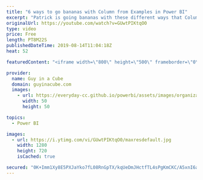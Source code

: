 ```yaml
---
title: "6 ways to go bananas with Column from Examples in Power BI"
excerpt: "Patrick is going bananas with these different ways that Column from Examples can help you shape your data without writing code in Power BI. This feature really helps you to be efficient!  Download the sample: https://guyinacu.be/columnfromexamplessample  ******** LET'S CONNECT! ********  -- http://twitter.com/guyinacube"
originalUrl: https://youtube.com/watch?v=GUwtPIKtqO0
type: video
price: Free
length: PT8M22S
publishedDateTime: 2019-08-14T11:04:18Z
heat: 52

featuredContent: "<iframe width=\"800\" height=\"500\" frameborder=\"0\" src=\"https://www.youtube.com/embed/GUwtPIKtqO0\" allow=\"accelerometer; autoplay; encrypted-media; gyroscope; picture-in-picture\" allowfullscreen></iframe>"

provider:
  name: Guy in a Cube
  domain: guyinacube.com
  images:
    - url: https://everyday-cc.github.io/powerbi/assets/images/organizations/guyinacube.com-50x50.jpg
      width: 50
      height: 50

topics:
  - Power BI

images:
  - url: https://i.ytimg.com/vi/GUwtPIKtqO0/maxresdefault.jpg
    width: 1280
    height: 720
    isCached: true

secured: "0K+Imm1Xy8E5PXJaYko7fL08RnGpTX/kqUeDmJHctfTL4sPgKmCKC/A5xnI6aHnJM23DFGUQ5jbrXAOIYSudLQhS/fH4lG9RH4wrFHasKoYmRPxo3uAs212P3bCQWu46xTGKY0htOMy4w8NHyzFKY3sI5XMi9NYuZOJRIvXje/6RPSsgJB9x6XHntuchuNVzO8Ev8HPvPAnQ+mVlwIVVZJwuVpZH2LYbTDs2+MbzdEVwFuFhrjWuDZyM6BFzrxS23lfPmD+6jyWjHcwHZgTOrZUdEgu6oh/1t0CdsQINXGJ/GpfVxi0GrM2aTYUrHyLA2F9xAFKD9EJMFqX/dS8gUCAMEbSIcO9JFggr0TfM/BhiaS+wDZvGrIFfQfTw2fUq3smtNqIpaE1jQNGp5t/46SYmJtPv5JAuVI8I8AbDGhk=;+Cl11LjB8V3uuRQveEneQA=="
---
```


